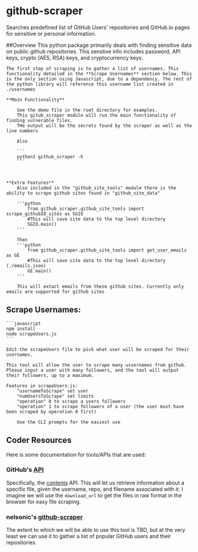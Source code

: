# github-scraper
Searches predefined list of GitHub Users' repositories and GitHub.io pages for sensitive or personal information.


##Overview
    This python package primarily deals with finding sensitive data on public github repositories. This senstive info includes password, API keys, crypto (AES, RSA) keys, and cryptocurrency keys.

    The first step of scraping is to gather a list of usernames. This functionality detailed in the **Scrape Usernames** section below. This is the only section using Javascript, due to a dependency. The rest of the python library will reference this username list created in ./usernames

    **Main Functionality**
        
        See the demo file in the root directory for examples.
        This gitub_scraper module will run the main functionality of finding vulnerable files.
        THe output will be the secrets found by the scraper as well as the line numbers

        Also

        ```
        python3 github_scraper -h
        ```

        

    **Extra Features**
        Also included in the "github_site_tools" module there is the ability to scrape github sites found in "github_site_data"

        '''python
            from github_scraper.github_site_tools import scrape_githubIO_sites as SGIO
            #This will save site data to the top level directory
            SGIO.main() 
        '''

        Then
        '''python
            from github_scraper.github_site_tools import get_user_emails as GE
            #This will save site data to the top level directory (./emails.json)
            GE.main() 
        '''

        This will extact emails from these github sites. Currently only emails are supported for github sites



## Scrape Usernames:
    ```javascript
    npm install
    node scrapeUsers.js
    ```

    Edit the scrapeUsers file to pick what user will be scraped for their usernames.

    This tool will allow the user to scrape many ussernames from github. Please input a user with many followers, and the tool will output their followers, up to a maximum.

    Features in scrapeUsers.js:
        "usernameToScrape" set user
        "numUsersToScrape" set limits
        "operation" 0 to scrape a users followers
        "operation" 1 to scrape followers of a user (the user must have been scraped by operation 0 first)

        Use the CLI prompts for the easiest use



## Coder Resources

Here is some documentation for tools/APIs that are used:

### GitHub's [API](https://developer.github.com/v3/)

Specifically, the [contents](https://developer.github.com/v3/repos/contents/#get-contents) API. This will let us retrieve information about a specific file, given the username, repo, and filename associated with it. I imagine we will use the `download_url` to get the files in raw format in the browser for easy file scraping.

### nelsonic's [github-scraper](https://github.com/nelsonic/github-scraper)

The extent to which we will be able to use this tool is TBD, but at the very least we can use it to gather a list of popular GitHub users and their repositories.
